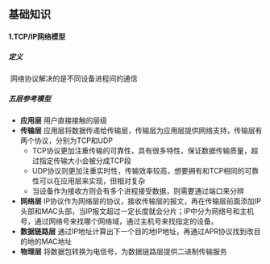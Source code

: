 ## 基础知识

#### 1.TCP/IP网络模型

##### 定义

​	网络协议解决的是不同设备进程间的通信

##### 五层参考模型

- **应用层** 用户直接接触的层级
- **传输层** 应用层将数据传递给传输层，传输层为应用层提供网络支持，传输层有两个协议，分别为TCP和UDP
  - TCP协议更加注重传输的可靠性，具有很多特性，保证数据传输质量，超过指定传输大小会被分成TCP段
  - UDP协议则更加注重实时性，传输效率较高，想要拥有和TCP相同的可靠性可以在应用层来实现，但相对复杂
  - 当设备作为接收方则会有多个进程接受数据，则需要通过端口来分辨
- **网络层** IP协议作为网络层的协议，接收传输层的报文，再在传输层前面添加IP头部和MAC头部，当IP报文超过一定长度就会分片；IP中分为网络号和主机号，通过网络号来找哪个网络域，通过主机号来找指定的设备。
- **数据链路层** 通过IP地址计算出下一个目的地IP地址，再通过APR协议找到改目的地的MAC地址
- **物理层** 将数据包转换为电信号，为数据链路层提供二进制传输服务

#### 



